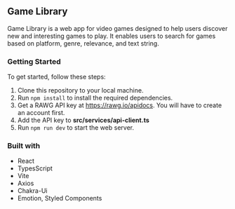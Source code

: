 ## Game Library

Game Library is a web app for video games designed to help users discover new and interesting games to play. It enables users to search for games based on platform, genre, relevance, and text string.

### Getting Started

To get started, follow these steps:

1. Clone this repository to your local machine.
2. Run `npm install` to install the required dependencies.
3. Get a RAWG API key at https://rawg.io/apidocs. You will have to create an account first.
4. Add the API key to **src/services/api-client.ts**
5. Run `npm run dev` to start the web server.

### Built with

- React
- TypesScript
- Vite
- Axios
- Chakra-Ui
- Emotion, Styled Components
